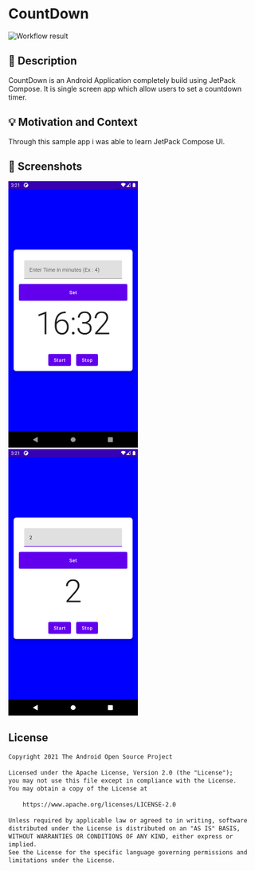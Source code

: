 # CountDown

<!--- Replace <OWNER> with your Github Username and <REPOSITORY> with the name of your repository. -->
<!--- You can find both of these in the url bar when you open your repository in github. -->
![Workflow result](https://github.com/dwarshb/CountDownSample/workflows/Check/badge.svg)


## :scroll: Description
CountDown is an Android Application completely build using JetPack Compose. It is single screen app which allow users to set a countdown timer.


## :bulb: Motivation and Context
<!--- Optionally point readers to interesting parts of your submission. -->
<!--- What are you especially proud of? -->
Through this sample app i was able to learn JetPack Compose UI.

## :camera_flash: Screenshots
<!-- You can add more screenshots here if you like -->
<img src="/results/screenshot_1.png" width="260">&emsp;<img src="/results/screenshot_2.png" width="260">

## License
```
Copyright 2021 The Android Open Source Project

Licensed under the Apache License, Version 2.0 (the "License");
you may not use this file except in compliance with the License.
You may obtain a copy of the License at

    https://www.apache.org/licenses/LICENSE-2.0

Unless required by applicable law or agreed to in writing, software
distributed under the License is distributed on an "AS IS" BASIS,
WITHOUT WARRANTIES OR CONDITIONS OF ANY KIND, either express or implied.
See the License for the specific language governing permissions and
limitations under the License.
```
